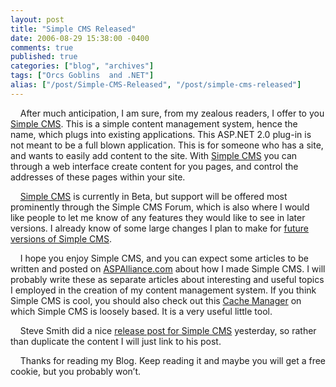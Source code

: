 ```yaml
---
layout: post
title: "Simple CMS Released"
date: 2006-08-29 15:38:00 -0400
comments: true
published: true
categories: ["blog", "archives"]
tags: ["Orcs Goblins  and .NET"]
alias: ["/post/Simple-CMS-Released", "/post/simple-cms-released"]
---
```

<!-- more -->

<p>&nbsp; &nbsp; After much anticipation, I am sure, from my zealous readers, I offer to you <a href="http://aspalliance.com/simplecms/default.aspx">Simple CMS</a>. This is a simple content management system, hence the name, which plugs into existing applications. This ASP.NET 2.0 plug-in is not meant to be a full blown application. This is for someone who has a site, and wants to easily add content to the site. With <a href="http://aspalliance.com/simplecms/default.aspx">Simple CMS</a> you can through a web interface create content for you pages, and control the addresses of these pages within your site.</p>
<p>&nbsp;&nbsp;&nbsp; <a href="http://aspalliance.com/simplecms/default.aspx">Simple CMS</a> is currently in Beta, but support will be offered most prominently through the Simple CMS Forum, which is also where I would like people to let me know of any features they would like to see in later versions. I already know of some large changes I plan to make for&nbsp;<a href="http://aspalliance.com/simplecms/FutureVersions.aspx">future versions of Simple CMS</a>.</p>
<p>&nbsp;&nbsp;&nbsp; I hope you enjoy Simple CMS, and you can expect some articles to be written and posted on <a href="http://aspalliance.com/">ASPAlliance.com</a> about how I made Simple CMS. I will probably write these as separate articles about interesting and useful topics I employed in the creation of my content management system. If you think Simple CMS is cool, you should also check out this <a href="http://aspalliance.com/cachemanager">Cache Manager</a> on which Simple CMS is loosely based. It is a very useful little tool.</p>
<p>&nbsp;&nbsp;&nbsp; Steve Smith did a nice <a href="http://aspadvice.com/blogs/ssmith/archive/2006/08/28/Free-.NET-CMS-Plugin-ASPAlliance.SimpleCMS-Launched.aspx">release post for Simple CMS</a> yesterday, so rather than duplicate the content I will just link to his post.</p>
<p>&nbsp;&nbsp;&nbsp; Thanks for reading my Blog. Keep reading it and maybe you will get a free cookie, but you probably won&rsquo;t.</p>
